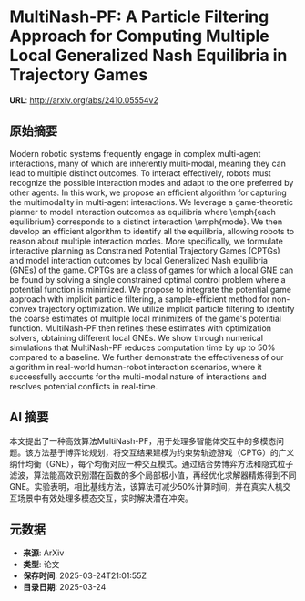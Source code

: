 # MultiNash-PF: A Particle Filtering Approach for Computing Multiple Local Generalized Nash Equilibria in Trajectory Games

**URL**: http://arxiv.org/abs/2410.05554v2

## 原始摘要

Modern robotic systems frequently engage in complex multi-agent interactions,
many of which are inherently multi-modal, meaning they can lead to multiple
distinct outcomes. To interact effectively, robots must recognize the possible
interaction modes and adapt to the one preferred by other agents. In this work,
we propose an efficient algorithm for capturing the multimodality in
multi-agent interactions. We leverage a game-theoretic planner to model
interaction outcomes as equilibria where \emph{each equilibrium} corresponds to
a distinct interaction \emph{mode}. We then develop an efficient algorithm to
identify all the equilibria, allowing robots to reason about multiple
interaction modes. More specifically, we formulate interactive planning as
Constrained Potential Trajectory Games (CPTGs) and model interaction outcomes
by local Generalized Nash equilibria (GNEs) of the game. CPTGs are a class of
games for which a local GNE can be found by solving a single constrained
optimal control problem where a potential function is minimized. We propose to
integrate the potential game approach with implicit particle filtering, a
sample-efficient method for non-convex trajectory optimization. We utilize
implicit particle filtering to identify the coarse estimates of multiple local
minimizers of the game's potential function. MultiNash-PF then refines these
estimates with optimization solvers, obtaining different local GNEs. We show
through numerical simulations that MultiNash-PF reduces computation time by up
to 50\% compared to a baseline. We further demonstrate the effectiveness of our
algorithm in real-world human-robot interaction scenarios, where it
successfully accounts for the multi-modal nature of interactions and resolves
potential conflicts in real-time.


## AI 摘要

本文提出了一种高效算法MultiNash-PF，用于处理多智能体交互中的多模态问题。该方法基于博弈论规划，将交互结果建模为约束势轨迹游戏（CPTG）的广义纳什均衡（GNE），每个均衡对应一种交互模式。通过结合势博弈方法和隐式粒子滤波，算法能高效识别潜在函数的多个局部极小值，再经优化求解器精炼得到不同GNE。实验表明，相比基线方法，该算法可减少50%计算时间，并在真实人机交互场景中有效处理多模态交互，实时解决潜在冲突。

## 元数据

- **来源**: ArXiv
- **类型**: 论文
- **保存时间**: 2025-03-24T21:01:55Z
- **目录日期**: 2025-03-24
